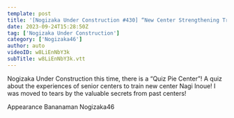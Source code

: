 ```yaml
---
template: post
title: '[Nogizaka Under Construction #430] “New Center Strengthening Training Part 2” 2023.09.24 OA'
date: 2023-09-24T15:28:50Z
tag: ['Nogizaka Under Construction']
category: ['Nogizaka46']
author: auto 
videoID: w8LiEnNbY3k
subTitle: w8LiEnNbY3k.vtt
---
```

Nogizaka Under Construction this time, there is a “Quiz Pie Center”! A quiz about the experiences of senior centers to train new center Nagi Inoue! I was moved to tears by the valuable secrets from past centers!


Appearance
Bananaman Nogizaka46
